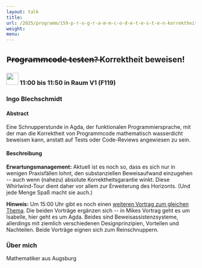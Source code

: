 ```yaml
---
layout: talk
title:
url: /2025/programm/159-p-r-o-g-r-a-m-m-c-o-d-e-t-e-s-t-e-n-korrektheit-beweisen/
weight:
menu:
---
```

## P̶r̶o̶g̶r̶a̶m̶m̶c̶o̶d̶e̶ ̶t̶e̶s̶t̶e̶n̶?̶ Korrektheit beweisen!

### <img height = "32" src="../../../images/talk.svg"> 11:00 bis 11:50 in Raum V1 (F119)

### Ingo Blechschmidt

#### Abstract

Eine Schnupperstunde in Agda, der funktionalen Programmiersprache, mit der man die Korrektheit von Programmcode mathematisch wasserdicht beweisen kann, anstatt auf Tests oder Code-Reviews angewiesen zu sein.

#### Beschreibung

**Erwartungsmanagement:** Aktuell ist es noch so, dass es sich nur in wenigen Praxisfällen lohnt, den substanziellen Beweisaufwand einzugehen -- auch wenn (nahezu) absolute Korrektheitsgarantie winkt. Diese Whirlwind-Tour dient daher vor allem zur Erweiterung des Horizonts. (Und jede Menge Spaß macht sie auch.)

**Hinweis:** Um 15:00 Uhr gibt es noch einen [weiteren Vortrag zum gleichen Thema](https://www.tuebix.org/2025/programm/146-wenn-s-drauf-ankommt-code-korrekt-beweisen/). Die beiden Vorträge ergänzen sich -- in Mikes Vortrag geht es um Isabelle, hier geht es um Agda. Beides sind Beweisassistenzsysteme, allerdings mit ziemlich verschiedenen Designprinzipien, Vorteilen und Nachteilen. Beide Vorträge eignen sich zum Reinschnuppern.

### Über mich

Mathematiker aus Augsburg

